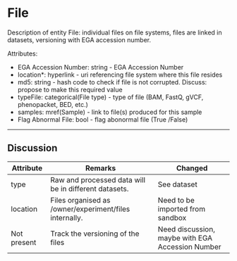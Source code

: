 # File #

Description of entity File:  individual files on file systems, files are linked in datasets, versioning with EGA accession number.

Attributes:
* EGA Accession Number: string - EGA Accession Number
* location*: hyperlink - uri referencing file system where this file resides
* md5: string - hash code to check if file is not corrupted. Discuss: propose to make this required value
* typeFile: categorical(File type) - type of file (BAM, FastQ, gVCF, phenopacket, BED, etc.)
* samples: mref(Sample) - link to file(s) produced for this sample
* Flag Abnormal File: bool - flag abonormal file (True /False)

---

## Discussion ##


| Attribute | Remarks    | Changed  |
| ---------- | ------------ | ---------- |
| type | Raw and processed data will be in different datasets. | See dataset |
| location | Files organised as /owner/experiment/files internally. | Need to be imported from sandbox |
| Not present | Track the versioning of the files | Need discussion, maybe with EGA Accession Number|

